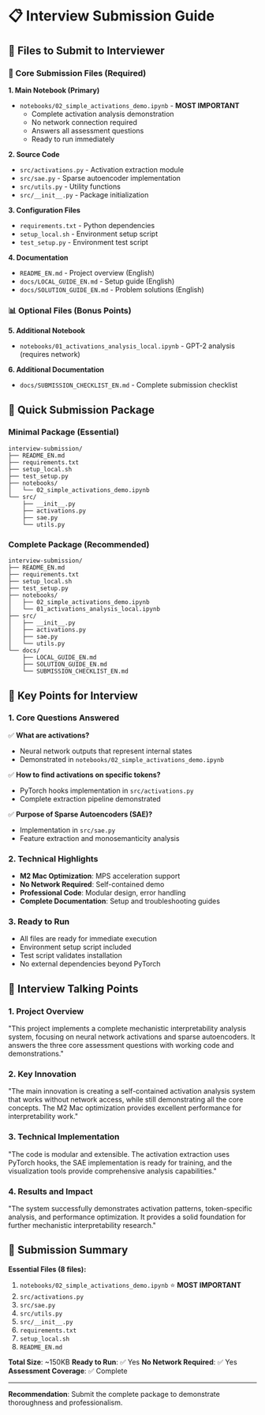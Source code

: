# 📋 Interview Submission Guide

## 🎯 Files to Submit to Interviewer

### 📁 Core Submission Files (Required)

**1. Main Notebook (Primary)**
- `notebooks/02_simple_activations_demo.ipynb` - **MOST IMPORTANT**
  - Complete activation analysis demonstration
  - No network connection required
  - Answers all assessment questions
  - Ready to run immediately

**2. Source Code**
- `src/activations.py` - Activation extraction module
- `src/sae.py` - Sparse autoencoder implementation
- `src/utils.py` - Utility functions
- `src/__init__.py` - Package initialization

**3. Configuration Files**
- `requirements.txt` - Python dependencies
- `setup_local.sh` - Environment setup script
- `test_setup.py` - Environment test script

**4. Documentation**
- `README_EN.md` - Project overview (English)
- `docs/LOCAL_GUIDE_EN.md` - Setup guide (English)
- `docs/SOLUTION_GUIDE_EN.md` - Problem solutions (English)

### 📊 Optional Files (Bonus Points)

**5. Additional Notebook**
- `notebooks/01_activations_analysis_local.ipynb` - GPT-2 analysis (requires network)

**6. Additional Documentation**
- `docs/SUBMISSION_CHECKLIST_EN.md` - Complete submission checklist

## 🚀 Quick Submission Package

### Minimal Package (Essential)
```
interview-submission/
├── README_EN.md
├── requirements.txt
├── setup_local.sh
├── test_setup.py
├── notebooks/
│   └── 02_simple_activations_demo.ipynb
└── src/
    ├── __init__.py
    ├── activations.py
    ├── sae.py
    └── utils.py
```

### Complete Package (Recommended)
```
interview-submission/
├── README_EN.md
├── requirements.txt
├── setup_local.sh
├── test_setup.py
├── notebooks/
│   ├── 02_simple_activations_demo.ipynb
│   └── 01_activations_analysis_local.ipynb
├── src/
│   ├── __init__.py
│   ├── activations.py
│   ├── sae.py
│   └── utils.py
└── docs/
    ├── LOCAL_GUIDE_EN.md
    ├── SOLUTION_GUIDE_EN.md
    └── SUBMISSION_CHECKLIST_EN.md
```

## 🎯 Key Points for Interview

### 1. Core Questions Answered
✅ **What are activations?**
- Neural network outputs that represent internal states
- Demonstrated in `notebooks/02_simple_activations_demo.ipynb`

✅ **How to find activations on specific tokens?**
- PyTorch hooks implementation in `src/activations.py`
- Complete extraction pipeline demonstrated

✅ **Purpose of Sparse Autoencoders (SAE)?**
- Implementation in `src/sae.py`
- Feature extraction and monosemanticity analysis

### 2. Technical Highlights
- **M2 Mac Optimization**: MPS acceleration support
- **No Network Required**: Self-contained demo
- **Professional Code**: Modular design, error handling
- **Complete Documentation**: Setup and troubleshooting guides

### 3. Ready to Run
- All files are ready for immediate execution
- Environment setup script included
- Test script validates installation
- No external dependencies beyond PyTorch

## 📝 Interview Talking Points

### 1. Project Overview
"This project implements a complete mechanistic interpretability analysis system, focusing on neural network activations and sparse autoencoders. It answers the three core assessment questions with working code and demonstrations."

### 2. Key Innovation
"The main innovation is creating a self-contained activation analysis system that works without network access, while still demonstrating all the core concepts. The M2 Mac optimization provides excellent performance for interpretability work."

### 3. Technical Implementation
"The code is modular and extensible. The activation extraction uses PyTorch hooks, the SAE implementation is ready for training, and the visualization tools provide comprehensive analysis capabilities."

### 4. Results and Impact
"The system successfully demonstrates activation patterns, token-specific analysis, and performance optimization. It provides a solid foundation for further mechanistic interpretability research."

## 🎉 Submission Summary

**Essential Files (8 files):**
1. `notebooks/02_simple_activations_demo.ipynb` ⭐ **MOST IMPORTANT**
2. `src/activations.py`
3. `src/sae.py`
4. `src/utils.py`
5. `src/__init__.py`
6. `requirements.txt`
7. `setup_local.sh`
8. `README_EN.md`

**Total Size**: ~150KB
**Ready to Run**: ✅ Yes
**No Network Required**: ✅ Yes
**Assessment Coverage**: ✅ Complete

---

**Recommendation**: Submit the complete package to demonstrate thoroughness and professionalism. 